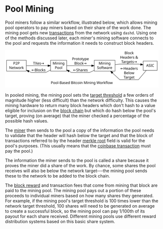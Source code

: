 # Pool Mining

Pool miners follow a similar workflow, illustrated below, which allows mining pool operators to pay miners based on their share of the work done. The mining pool gets new [transactions](../resources/glossary.md#transaction) from the network using `dashd`. Using one of the methods discussed later, each miner's mining software connects to the pool and requests the information it needs to construct block headers.

![Pooled Bitcoin Mining](https://raw.githubusercontent.com/dashpay/docs-core/main/img/dev/en-pooled-mining-overview.svg)

In pooled mining, the mining pool sets the [target threshold](../resources/glossary.md#target) a few orders of magnitude higher (less difficult) than the network difficulty. This causes the mining hardware to return many block headers which don't hash to a value eligible for inclusion on the [block chain](../resources/glossary.md#block-chain) but which do hash below the pool's target, proving (on average) that the miner checked a percentage of the possible hash values.

The [miner](../resources/glossary.md#miner) then sends to the pool a copy of the information the pool needs to validate that the header will hash below the target and that the block of transactions referred to by the header [merkle root](../resources/glossary.md#merkle-root) field is valid for the pool's purposes. (This usually means that the [coinbase transaction](../resources/glossary.md#coinbase-transaction) must pay the pool.)

The information the miner sends to the pool is called a share because it proves the miner did a share of the work. By chance, some shares the pool receives will also be below the network target---the mining pool sends these to the network to be added to the block chain.

The [block reward](../resources/glossary.md#block-reward) and transaction fees that come from mining that block are paid to the mining pool. The mining pool pays out a portion of these proceeds to individual miners based on how many shares they generated. For example, if the mining pool's target threshold is 100 times lower than the network target threshold, 100 shares will need to be generated on average to create a successful block, so the mining pool can pay 1/100th of its payout for each share received.  Different mining pools use different reward distribution systems based on this basic share system.
